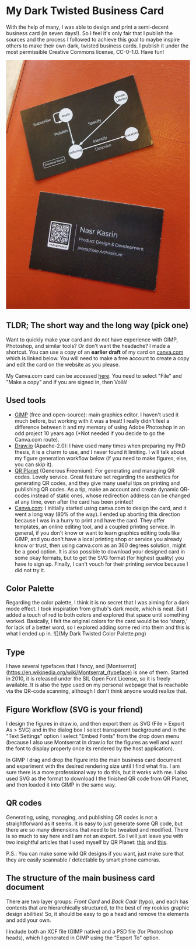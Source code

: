 # My Dark Twisted Business Card

With the help of many, I was able to design and print a semi-decent business card (in seven days!). So I feel it's only fair that I publish the sources and the process I followed to achieve this goal to maybe inspire others to make their own dark, twisted business cards. I publish it under the most permissible Creative Commons license, CC-0-1.0. Have fun!

![nk-card-back.png](printed-card-preview.jpg)


## TLDR; The short way and the long way (pick one)

Want to quickly make your card and do not have experience with GIMP, Photoshop, and similar tools? Or don't want the headache? I made a shortcut. You can use a copy of an **earlier draft** of my card on [canva.com](https://www.canva.com/) which is linked below. You will need to make a free account to create a copy and edit the card on the website as you please.

My Canva.com card can be accessed [here](https://www.canva.com/design/DAFfyUQBQY8/kvZ0tlFibd94JO8TkwvOfw/edit?utm_content=DAFfyUQBQY8&utm_campaign=designshare&utm_medium=link2&utm_source=sharebutton). You need to select "File" and "Make a copy" and if you are signed in, then Voilà!


## Used tools
- [GIMP](https://www.gimp.org/) (free and open-source): main graphics editor. I haven't used it much before, but working with it was a treat! I really didn't feel a difference between it and my memory of using Adobe Photoshop in an odd project 10 years ago (*Not needed if you decide to go the Canva.com route).
- [Draw.io](https://github.com/jgraph/drawio-desktop) (Apache-2.0): I have used many times when preparing my PhD thesis, it is a charm to use, and I never found it limiting. I will talk about my figure generation workflow below (if you need to make figures, else, you can skip it).
- [QR Planet](https://qrplanet.com/) (Generous Freemium): For generating and managing QR codes. Lovely service. Great feature set regarding the aesthetics for generating QR codes, and they give many useful tips on printing and publishing QR codes. As a tip, make an account and create dynamic QR-codes instead of static ones, whose redirection address can be changed at any time, even after the card has been printed!
- [Canva.com](https://www.canva.com/): I initially started using canva.com to design the card, and it went a long way (80% of the way). I ended up aborting this direction because I was in a hurry to print and have the card. They offer templates, an online editing tool, and a coupled printing service. In general, if you don't know or want to learn graphics editing tools like GIMP, and you don't have a local printing shop or service you already know or trust, then using canva.com as an 360 degrees solution, might be a good option. It is also possible to download your designed card in some okay formats, but to get the SVG format (for highest quality) you have to sign up. Finally, I can't vouch for their printing service because I did not try it.

## Color Palette
Regarding the color palette, I think it is no secret that I was aiming for a dark mode effect. I took inspiration from github's dark mode, which is neat. But I added a touch of red to both colors and explored that space until something worked. Basically, I felt the original colors for the card would be too 'sharp,' for lack of a better word, so I explored adding some red into them and this is what I ended up in.
![](My Dark Twisted Color Palette.png)


## Type

I have several typefaces that I fancy, and [Montserrat](https://en.wikipedia.org/wiki/Montserrat_(typeface) is one of them. Started in 2010, it is released under the SIL Open Font License, so it is freely available. It is also the type used on my personal webpage that is reachable via the QR-code scanning, although I don't think anyone would realize that.


## Figure Workflow (SVG is your friend)

I design the figures in draw.io, and then export them as SVG (File > Export As > SVG) and in the dialog box I select transparent background and in the "Text Settings" option I select "Embed Fonts" from the drop down menu (because I also use Montserrat in draw.io for the figures as well and want the font to display properly once its rendered by the host application). 

In GIMP I drag and drop the figure into the main business card document and experiment with the desired rendering size until I find what fits. I am sure there is a more professional way to do this, but it works with me. I also used SVG as the format to download I the finished QR code from QR Planet, and then loaded it into GIMP in the same way.

## QR codes
Generating, using, managing, and publishing QR codes is not a straightforward as it seems. It is easy to just generate some QR code, but there are so many dimensions that need to be tweaked and modified. There is so much to say here and I am not an expert. So I will just leave you with two insightful articles that I used myself by QR Planet: [this](https://qrplanet.com/help/article/how-to-print-qr-code) and [this](https://qrplanet.com/9-tips-how-to-use-qr-codes). 

P.S.: You can make some wild QR designs if you want, just make sure that they are easily scannable / detectable by smart phone cameras.

## The structure of the main business card document

There are two layer groups: *Front Card* and *Back Cadr* (typo), and each has contents that are hierarchically structured, to the best of my rookies graphic design abilities! So, it should be easy to go a head and remove the elements and add your own.

I include both an XCF file (GIMP native) and a PSD file (for Photoshop heads), which I generated in GIMP using the "Export To" option.
